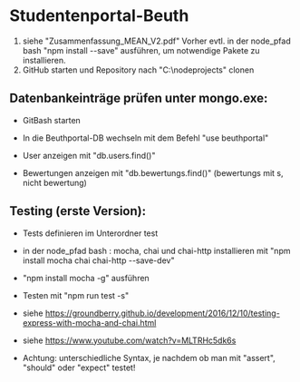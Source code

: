 # Studentenportal-Beuth
1) siehe "Zusammenfassung_MEAN_V2.pdf"
    Vorher evtl. in der node_pfad bash "npm install --save" ausführen, um notwendige Pakete zu installieren.
2) GitHub starten und Repository nach "C:\nodeprojects\" clonen

## Datenbankeinträge prüfen unter mongo.exe:

- GitBash starten

- In die Beuthportal-DB wechseln mit dem Befehl "use beuthportal"

- User anzeigen mit "db.users.find()"

- Bewertungen anzeigen mit "db.bewertungs.find()" (bewertungs mit s, nicht bewertung)

## Testing (erste Version):

- Tests definieren im Unterordner test

- in der node_pfad bash : mocha, chai und chai-http installieren mit "npm install mocha chai chai-http --save-dev"

- "npm install mocha -g" ausführen

- Testen mit "npm run test -s"

- siehe https://groundberry.github.io/development/2016/12/10/testing-express-with-mocha-and-chai.html

- siehe https://www.youtube.com/watch?v=MLTRHc5dk6s

- Achtung: unterschiedliche Syntax, je nachdem ob man mit "assert", "should" oder "expect" testet!
